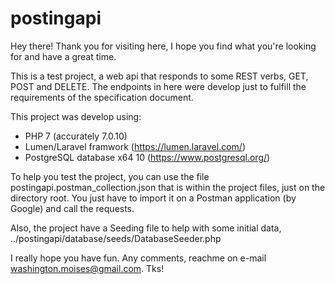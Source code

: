 # postingapi

Hey there! Thank you for visiting here, I hope you find what you're looking for and have a great time.

This is a test project, a web api that responds to some REST verbs, GET, POST and DELETE. The endpoints in here were develop just to fulfill the requirements of the specification document.

This project was develop using:
- PHP 7 (accurately 7.0.10)
- Lumen/Laravel framwork (https://lumen.laravel.com/)
- PostgreSQL database x64 10  (https://www.postgresql.org/)

To help you test the project, you can use the file postingapi.postman_collection.json that is within the project files, just on the directory root. You just have to import it on a Postman application (by Google) and call the requests.

Also, the project have a Seeding file to help with some initial data, ../postingapi/database/seeds/DatabaseSeeder.php

I really hope you have fun.
Any comments, reachme on e-mail washington.moises@gmail.com.
Tks!